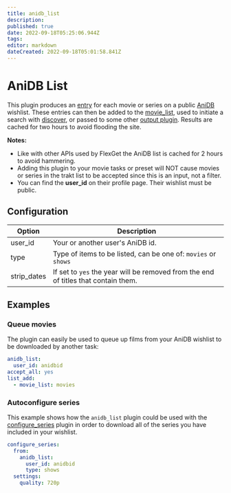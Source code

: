```yaml
---
title: anidb_list
description: 
published: true
date: 2022-09-18T05:25:06.944Z
tags: 
editor: markdown
dateCreated: 2022-09-18T05:01:58.841Z
---
```


# AniDB List

This plugin produces an [entry](/Entry) for each movie or series on a public [AniDB](http://www.anidb.net) wishlist. These entries can then be added to the [movie_list](/Plugins/List/movie_list), used to initiate a search with [discover](/discover), or passed to some other [output plugin](/Plugins#Outputs). Results are cached for two hours to avoid flooding the site.

**Notes:** 

 * Like with other APIs used by FlexGet the AniDB list is cached for 2 hours to avoid hammering.
 * Adding this plugin to your movie tasks or preset will NOT cause movies or series in the trakt list to be accepted since this is an input, not a filter.
 * You can find the **user_id** on their profile page. Their wishlist must be public.

## Configuration

| Option | Description |
| --- | --- |
| user_id | Your or another user's AniDB id.|
| type |Type of items to be listed, can be one of: `movies` or `shows` |
| strip_dates | If set to `yes` the year will be removed from the end of titles that contain them. |

## Examples

### Queue movies

The plugin can easily be used to queue up films from your AniDB wishlist to be downloaded by another task:

```yaml
anidb_list:
  user_id: anidbid
accept_all: yes
list_add:
  - movie_list: movies
```

### Autoconfigure series

This example shows how the `anidb_list` plugin could be used with the [configure_series](/Plugins/configure_series) plugin in order to download all of the series you have included in your wishlist.

```yaml
configure_series:
  from:
    anidb_list:
      user_id: anidbid
      type: shows
  settings:
    quality: 720p
```